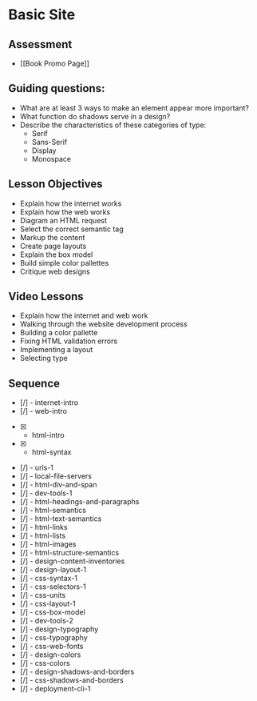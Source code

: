 # Basic Site

## Assessment

* [[Book Promo Page]]

## Guiding questions:

* What are at least 3 ways to make an element appear more important?
* What function do shadows serve in a design?
* Describe the characteristics of these categories of type:
  * Serif
  * Sans-Serif
  * Display
  * Monospace

## Lesson Objectives

* Explain how the internet works
* Explain how the web works
* Diagram an HTML request
* Select the correct semantic tag
* Markup the content
* Create page layouts
* Explain the box model
* Build simple color pallettes
* Critique web designs

## Video Lessons

* Explain how the internet and web work
* Walking through the website development process
* Building a color pallette
* Fixing HTML validation errors
* Implementing a layout
* Selecting type

## Sequence

* [/] - internet-intro
* [/] - web-intro
* [x] - html-intro
* [x] - html-syntax
* [/] - urls-1
* [/] - local-file-servers
* [/] - html-div-and-span
* [/] - dev-tools-1
* [/] - html-headings-and-paragraphs
* [/] - html-semantics
* [/] - html-text-semantics
* [/] - html-links
* [/] - html-lists
* [/] - html-images
* [/] - html-structure-semantics
* [/] - design-content-inventories
* [/] - design-layout-1
* [/] - css-syntax-1
* [/] - css-selectors-1
* [/] - css-units
* [/] - css-layout-1
* [/] - css-box-model
* [/] - dev-tools-2
* [/] - design-typography
* [/] - css-typography
* [/] - css-web-fonts
* [/] - design-colors
* [/] - css-colors
* [/] - design-shadows-and-borders
* [/] - css-shadows-and-borders
* [/] - deployment-cli-1
